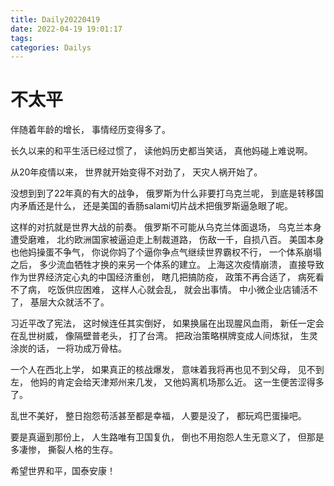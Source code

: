 ```yaml
---
title: Daily20220419
date: 2022-04-19 19:01:17
tags:
categories: Dailys
---
```

# 不太平
伴随着年龄的增长，
事情经历变得多了。

长久以来的和平生活已经过惯了，
读他妈历史都当笑话，
真他妈碰上难说啊。

从20年疫情以来，
世界就开始变得不对劲了，
天灾人祸开始了。

没想到到了22年真的有大的战争，
俄罗斯为什么非要打乌克兰呢，
到底是转移国内矛盾还是什么，
还是美国的香肠salami切片战术把俄罗斯逼急眼了呢。

这样的对抗就是世界大战的前奏。
俄罗斯不可能从乌克兰体面退场，
乌克兰本身遭受磨难，
北约欧洲国家被逼迫走上制裁道路，
伤敌一千，自损八百。
美国本身也他妈操蛋不争气，
你说你妈了个逼你争点气继续世界霸权不行，
一个体系崩塌之后，
多少流血牺牲才换的来另一个体系的建立。
上海这次疫情崩溃，
直接导致作为世界经济定心丸的中国经济重创，
瞎几把搞防疫，
政策不再合适了，
病死看不了病，
吃饭供应困难，
这样人心就会乱，
就会出事情。
中小微企业店铺活不了，
基层大众就活不了。

习近平改了宪法，
这时候连任其实倒好，
如果换届在出现腥风血雨，
新任一定会在乱世树威，
像隔壁普老头，
打了台湾。
把政治策略棋牌变成人间炼狱，
生灵涂炭的话，
一将功成万骨枯。


一个人在西北上学，
如果真正的核战爆发，
意味着我将再也见不到父母，
见不到左，
他妈的肯定会给天津郑州来几发，
又他妈离机场那么近。
这一生便苦涩得多了。


乱世不美好，
整日抱怨苟活甚至都是幸福，
人要是没了，
都玩鸡巴蛋操吧。

要是真逼到那份上，
人生路唯有卫国复仇，
倒也不用抱怨人生无意义了，
但那是多凄惨，
撕裂人格的生存。


希望世界和平，国泰安康！